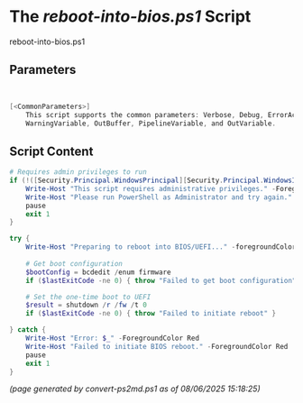 The *reboot-into-bios.ps1* Script
===========================

reboot-into-bios.ps1 


Parameters
----------
```powershell


[<CommonParameters>]
    This script supports the common parameters: Verbose, Debug, ErrorAction, ErrorVariable, WarningAction, 
    WarningVariable, OutBuffer, PipelineVariable, and OutVariable.
```

Script Content
--------------
```powershell
# Requires admin privileges to run
if (!([Security.Principal.WindowsPrincipal][Security.Principal.WindowsIdentity]::GetCurrent()).IsInRole([Security.Principal.WindowsBuiltInRole]::Administrator)) {
	Write-Host "This script requires administrative privileges." -ForegroundColor Red
	Write-Host "Please run PowerShell as Administrator and try again." -ForegroundColor Yellow
	pause
	exit 1
}

try {
	Write-Host "Preparing to reboot into BIOS/UEFI..." -foregroundColor Yellow
    
	# Get boot configuration
	$bootConfig = bcdedit /enum firmware
	if ($lastExitCode -ne 0) { throw "Failed to get boot configuration" }

	# Set the one-time boot to UEFI
	$result = shutdown /r /fw /t 0
	if ($lastExitCode -ne 0) { throw "Failed to initiate reboot" }

} catch {
	Write-Host "Error: $_" -ForegroundColor Red
	Write-Host "Failed to initiate BIOS reboot." -ForegroundColor Red
	pause
	exit 1
}
```

*(page generated by convert-ps2md.ps1 as of 08/06/2025 15:18:25)*
